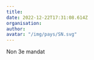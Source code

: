 ```yaml
---
title: 
date: 2022-12-22T17:31:08.614Z
organisation: 
author: 
avatar: "/img/pays/SN.svg"
---
```


Non 3e mandat